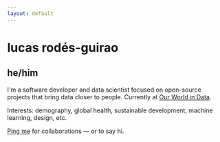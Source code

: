 ```yaml
---
layout: default
---
```


# lucas rodés-guirao

## he/him

I'm a software developer and data scientist focused on open-source projects that bring data closer to people. Currently at [Our World in Data](https://ourworldindata.org/team/lucas-rodes-guirao).

Interests: demography, global health, sustainable development, machine learning, design, etc.

[Ping me](./pages/contact) for collaborations — or to say hi.

<!-- <a href="{{page.url}}" id="theme-toggle" onclick="modeSwitcher()" style="cursor: pointer;">test</a> -->

<!-- - Currently : Data Scientist at [eDreams Odigeo](https://www.edreamsodigeo.com/) (Barcelona, ES).
- Previously: Deep learning researcher at [NII](www.nii.ac.jp/en/) (Tokyo, JP), Machine Learning
Engineer at [Tracy](https://www.linkedin.com/company/tracy) (Stockholm, SE).

cheers <i class="fa fa-hand-peace-o" aria-hidden="true"></i> -->
